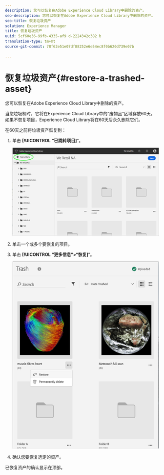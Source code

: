 ```yaml
---
description: 您可以恢复在Adobe Experience Cloud Library中删除的资产。
seo-description: 您可以恢复在Adobe Experience Cloud Library中删除的资产。
seo-title: 恢复垃圾资产
solution: Experience Manager
title: 恢复垃圾资产
uuid: 5cf60e36-99fb-4335-af9 d-2224342c382 b
translation-type: tm+mt
source-git-commit: 78f62e51e07df88252e6e54ec8f0b620d739e07b

---
```



# 恢复垃圾资产{#restore-a-trashed-asset}

您可以恢复在Adobe Experience Cloud Library中删除的资产。

当您垃圾桶时，它将在Experience Cloud Library中的“废物品”区域存放60天。如果不恢复项目，Experience Cloud Library将在60天后永久删除它们。

在60天之前将垃圾资产恢复到：

1. 单击 **[!UICONTROL “已跳转项目]**”。

   ![](assets/library_general_trashed_items.png)

1. 单击一个或多个要恢复的项目。
1. 单击 **[!UICONTROL “更多信息”&gt;“恢复]**”。

   ![](assets/library_restore_perm_delete.png)

1. 确认您要恢复选定的资产。

已恢复资产的确认显示在顶部。
